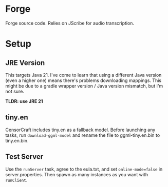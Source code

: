 # Forge

Forge source code. Relies on JScribe for audio transcription.

# Setup
## JRE Version

This targets Java 21. I've come to learn that using a different Java version (even a higher one) means there's problems downloading mappings. This might be due to a gradle wrapper version / Java version mismatch, but I'm not sure.

**TLDR: use JRE 21**

## tiny.en

CensorCraft includes tiny.en as a fallback model. Before launching any tasks, run `download-ggml-model` and rename the file to ggml-tiny.en.bin to tiny.en.bin.

## Test Server

Use the `runServer` task, agree to the eula.txt, and set `online-mode=false` in server.properties. Then spawn as many instances as you want with `runClient`.